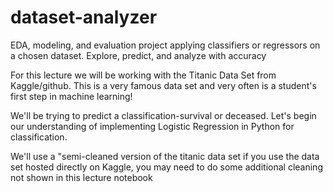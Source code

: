 # dataset-analyzer
EDA, modeling, and evaluation project applying classifiers or regressors on a chosen dataset. Explore, predict, and analyze with accuracy

For this lecture we will be working with the Titanic Data Set from Kaggle/github. This is a very famous data set and very often is a student's first step in machine learning!

We'll be trying to predict a classification-survival or deceased. Let's begin our understanding of implementing Logistic Regression in Python for classification.

We'll use a "semi-cleaned version of the titanic data set if you use the data set hosted directly on Kaggle, you may need to do some additional cleaning not shown in this lecture notebook
